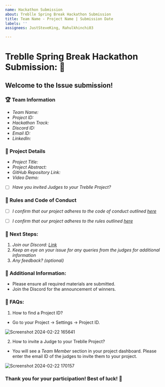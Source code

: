 ```yaml
---
name: Hackathon Submission
about: Treblle Spring Break Hackathon Submission
title: Team Name - Project Name | Submission Date
labels: ''
assignees: JustSteveKing, Rahulkhinchi03

---
```


# Treblle Spring Break Hackathon Submission:  🚀

## Welcome to the Issue submission!

### 🏆 Team Information
- *Team Name:*
- *Project ID:*
- *Hackathon Track:*
- *Discord ID:*
- *Email ID:*
- *LinkedIn:*

### 🚀 Project Details
- *Project Title:*
- *Project Abstract:*
- *GitHub Repository Link:*
- *Video Demo:*
- [ ]  *Have you invited Judges to your Treblle Project?*


### 🚩 Rules and Code of Conduct

- [ ]  *I confirm that our project adheres to the code of conduct outlined [here](https://github.com/Treblle/community/blob/main/CODE_OF_CONDUCT.md)*
- [ ]  *I confirm that our project adheres to the rules outlined [here]()*


### 📌 Next Steps:
1. *Join our Discord: [Link](https://discord.com/invite/nEv3ufJgUr)*
2. *Keep an eye on your issue for any queries from the judges for additional information*
3. *Any feedback? (optional)*

### 🌟 Additional Information:
- Please ensure all required materials are submitted.
- Join the Discord for the announcement of winners.

### 📃 FAQs:

1. How to find a Project ID?
- Go to your Project -> Settings -> Project ID. 

![Screenshot 2024-02-22 165641](https://github.com/Treblle/Hackathon-submission/assets/71710042/28510485-c50d-45a6-90ad-dc858871d271)

2. How to invite a Judge to your Treblle Project?
- You will see a *Team Member* section in your project dashboard. Please enter the email ID of the judges to invite them to your project.

![Screenshot 2024-02-22 170157](https://github.com/Treblle/Hackathon-submission/assets/71710042/e2cb32dc-ebcc-4c64-afe3-f29fc2193d34)

### Thank you for your participation! Best of luck! 🎉
